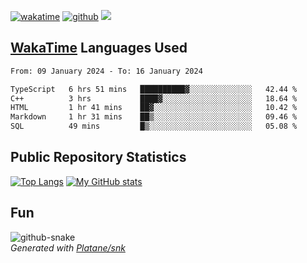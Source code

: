 [![wakatime](https://wakatime.com/badge/user/82c377cd-a54c-404c-b7df-177b313ca539.svg)](https://wakatime.com/@82c377cd-a54c-404c-b7df-177b313ca539)
[![github](https://img.shields.io/github/followers/xinthose?logo=github&style=plastic)](https://github.com/alanhamlett?tab=followers)
![](https://komarev.com/ghpvc/?username=xinthose)


## [WakaTime](https://wakatime.com/) Languages Used
<!--START_SECTION:waka-->

```txt
From: 09 January 2024 - To: 16 January 2024

TypeScript   6 hrs 51 mins   ██████████▓░░░░░░░░░░░░░░   42.44 %
C++          3 hrs           ████▓░░░░░░░░░░░░░░░░░░░░   18.64 %
HTML         1 hr 41 mins    ██▓░░░░░░░░░░░░░░░░░░░░░░   10.42 %
Markdown     1 hr 31 mins    ██▒░░░░░░░░░░░░░░░░░░░░░░   09.46 %
SQL          49 mins         █▒░░░░░░░░░░░░░░░░░░░░░░░   05.08 %
```

<!--END_SECTION:waka-->

## Public Repository Statistics 

[![Top Langs](https://github-readme-stats.vercel.app/api/top-langs/?username=xinthose)](https://github.com/anuraghazra/github-readme-stats)
[![My GitHub stats](https://github-readme-stats.vercel.app/api?username=xinthose&show_icons=true)](https://github.com/anuraghazra/github-readme-stats)

## Fun

<picture>
  <source media="(prefers-color-scheme: dark)" srcset="https://raw.githubusercontent.com/xinthose/xinthose/output/github-contribution-grid-snake-dark.svg" />
  <source media="(prefers-color-scheme: light)" srcset="https://raw.githubusercontent.com/xinthose/xinthose/output/github-contribution-grid-snake.svg" />
  <img alt="github-snake" src="github-snake.svg" />
</picture>
<br />
<em>
  Generated with
  <a href="https://github.com/Platane/snk">
    Platane/snk
  <a/>
</em>
